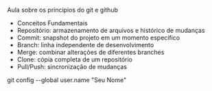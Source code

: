 Aula sobre os principios do git e github

- Conceitos Fundamentais
- Repositório: armazenamento de arquivos e histórico de mudanças
- Commit: snapshot do projeto em um momento específico
- Branch: linha independente de desenvolvimento
- Merge: combinar alterações de diferentes branches
- Clone: cópia completa de um repositório
- Pull/Push: sincronização de mudanças

git config --global user.name "Seu Nome"